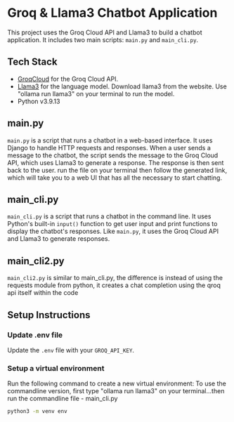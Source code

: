 # Groq & Llama3 Chatbot Application

This project uses the Groq Cloud API and Llama3 to build a chatbot application. It includes two main scripts: `main.py` and `main_cli.py`.

## Tech Stack

- [GroqCloud](https://console.groq.com/login) for the Groq Cloud API.
- [Llama3](https://llama.meta.com/llama3/) for the language model. Download llama3 from the website. Use "ollama run llama3" on 
your terminal to run the model.
- Python v3.9.13

## main.py

`main.py` is a script that runs a chatbot in a web-based interface. It uses Django to handle HTTP requests and responses. When a user sends a message to the chatbot, the script sends the message to the Groq Cloud API, which uses Llama3 to generate a response. The response is then sent back to the user.
run the file on your terminal then follow the generated link, which will take you to a web UI that has all the necessary to start chatting.

## main_cli.py

`main_cli.py` is a script that runs a chatbot in the command line. It uses Python's built-in `input()` function to get user input and print functions to display the chatbot's responses. Like `main.py`, it uses the Groq Cloud API and Llama3 to generate responses.

## main_cli2.py

`main_cli2.py` is similar to main_cli.py, the difference is instead of using the requests module from python, it creates a chat completion using the qroq api itself within the code

## Setup Instructions

### Update .env file

Update the `.env` file with your `GROQ_API_KEY`.

### Setup a virtual environment

Run the following command to create a new virtual environment:
To use the commandline version, first type "ollama run llama3" on your terminal...then run the commandline file - main_cli.py

```bash
python3 -m venv env
